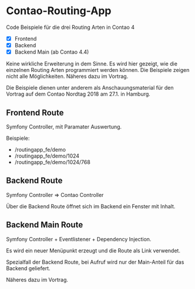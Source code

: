 # Contao-Routing-App
Code Beispiele für die drei Routing Arten in Contao 4

- [x] Frontend
- [x] Backend
- [x] Backend Main (ab Contao 4.4)

Keine wirkliche Erweiterung in dem Sinne. Es wird hier gezeigt, wie die einzelnen Routing Arten programmiert werden können. 
Die Beispiele zeigen nicht alle Möglichkeiten. Näheres dazu im Vortrag. 

Die Beispiele dienen unter anderem als Anschauungsmaterial für den Vortrag auf dem Contao Nordtag 2018 am 27.1. in Hamburg.


## Frontend Route
Symfony Controller, mit Paramater Auswertung.

Beispiele:

* /routingapp_fe/demo
* /routingapp_fe/demo/1024
* /routingapp_fe/demo/1024/768


## Backend Route
Symfony Controller => Contao Controller

Über die Backend Route öffnet sich im Backend ein Fenster mit Inhalt.


## Backend Main Route
Symfony Controller + Eventlistener + Dependency Injection.

Es wird ein neuer Menüpunkt erzeugt und die  Route als Link verwendet.

Spezialfall der Backend Route, bei Aufruf wird nur der Main-Anteil für das Backend geliefert.  

Näheres dazu im Vortrag.

